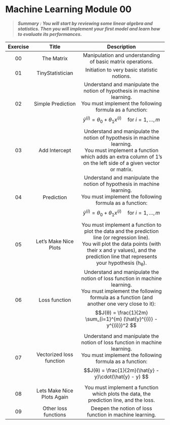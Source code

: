 
# Machine Learning Module 00

> ***Summary : You will start by reviewing some linear algebra and statistics. Then you will implement your first model and learn how to evaluate its performances.***

| Exercise |           Title            |                         Description                          |
| :------: | :------------------------: | :----------------------------------------------------------: |
|    00    |         The Matrix         |  Manipulation and understanding of basic matrix operations.  |
|    01    |      TinyStatistician      |         Initiation to very basic statistic notions.          |
|    02    |     Simple Prediction      | Understand and manipulate the notion of hypothesis in machine learning.<br/>You must implement the following formula as a function:<br/> $$\hat{y}^{(i)} = \theta_0 + \theta_1 x^{(i)} \quad \text{for } i = 1, \ldots, m$$|
|    03    |       Add Intercept        | Understand and manipulate the notion of hypothesis in machine learning.<br/>You must implement a function which adds an extra column of 1’s on the left side of a given vector or matrix. |
|    04    |         Prediction         | Understand and manipulate the notion of hypothesis in machine learning.<br/>You must implement the following formula as a function:<br/>  $$\hat{y}^{(i)} = \theta_0 + \theta_1 x^{(i)} \quad \text{for } i = 1, \ldots, m$$|
|    05    |   Let’s Make Nice Plots    | You must implement a function to plot the data and the prediction line (or regression line).<br/>You will plot the data points (with their x and y values), and the prediction line that represents your hypothesis (h<sub>θ</sub>). |
|    06    |       Loss function        | Understand and manipulate the notion of loss function in machine learning.<br/>You must implement the following formula as a function (and another one very close to it):<br/> $$J(θ) = \frac{1}{2m} \sum_{i=1}^{m} (\hat{y}^{(i)} - y^{(i)})^2 $$ |
|    07    |  Vectorized loss function  | Understand and manipulate the notion of loss function in machine learning.<br/>You must implement the following formula as a function:<br/>$$J(θ) = \frac{1}{2m}(\hat{y} - y)\cdot(\hat{y} - y) $$ |
|    08    | Lets Make Nice Plots Again | You must implement a function which plots the data, the prediction line, and the loss. |
|    09    |    Other loss functions    |   Deepen the notion of loss function in machine learning.    |
